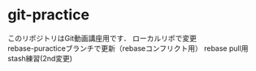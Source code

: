 # git-practice
このリポジトリはGit動画講座用です．
ローカルリポで変更  
rebase-puracticeブランチで更新（rebaseコンフリクト用）
rebase pull用
stash練習(2nd変更)
